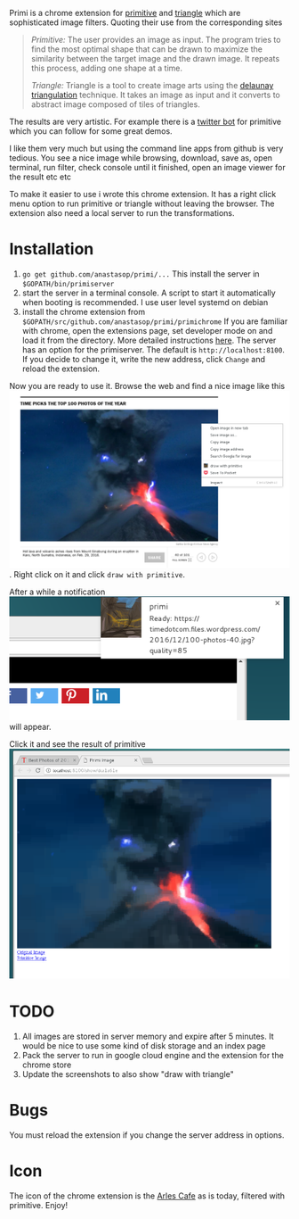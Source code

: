 Primi is a chrome extension for [primitive](https://primitive.lol/) and [triangle](https://github.com/esimov/triangle) which are sophisticated image filters. Quoting their use from the corresponding sites

> *Primitive:* The user provides an image as input. The program tries to find the most optimal shape that can be drawn to maximize the similarity between the target image and the drawn image. It repeats this process, adding one shape at a time.
>
> *Triangle:* Triangle is a tool to create image arts using the [delaunay triangulation](https://en.wikipedia.org/wiki/Delaunay_triangulation) technique. It takes an image as input and it converts to abstract image composed of tiles of triangles.

The results are very artistic. For example there is a [twitter bot](https://twitter.com/PrimitivePic) for primitive which you can follow for some great demos.

I like them very much but using the command line apps from github is very tedious. You see a nice image while browsing, download, save as, open terminal, run filter, check console until it finished, open an image viewer for the result etc etc

To make it easier to use i wrote this chrome extension. It has a right click menu option to run primitive or triangle without leaving the browser. The extension also need a local server to run the transformations.

# Installation

1. `go get github.com/anastasop/primi/...` This install the server in `$GOPATH/bin/primiserver`
2. start the server in a terminal console. A script to start it automatically when booting is recommended. I use user level systemd on debian
3. install the chrome extension from `$GOPATH/src/github.com/anastasop/primi/primichrome` If you are familiar with chrome, open the extensions page, set developer mode on and load it from the directory. More detailed instructions [here](https://developer.chrome.com/extensions/getstarted#unpacked). The server has an option for the primiserver. The default is `http://localhost:8100`. If you decide to change it, write the new address, click `Change` and reload the extension.

Now you are ready to use it. Browse the web and find a nice image like this ![this](./images/menu.png). Right click on it and click `draw with primitive`.


After a while a notification ![notification](./images/notification.png) will appear.


Click it and see the result of primitive ![primitive](./images/result.png)

# TODO

1. All images are stored in server memory and expire after 5 minutes. It would be nice to use some kind of disk storage and an index page
2. Pack the server to run in google cloud engine and the extension for the chrome store
3. Update the screenshots to also show "draw with triangle"

# Bugs

You must reload the extension if you change the server address in options.

# Icon

The icon of the chrome extension is the [Arles Cafe](https://en.wikipedia.org/wiki/Caf%C3%A9_Terrace_at_Night) as is today, filtered with primitive.
Enjoy!


